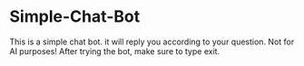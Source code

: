 # Simple-Chat-Bot
This is a simple chat bot.
it will reply you according to your question.
Not for AI purposes!
After trying the bot, make sure to type exit.
